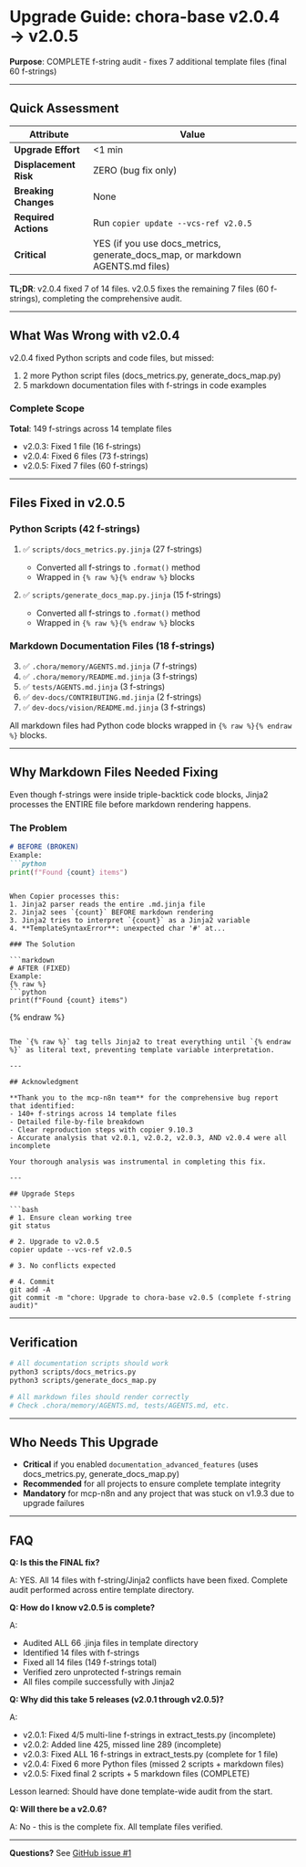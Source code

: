 # Upgrade Guide: chora-base v2.0.4 → v2.0.5

**Purpose**: COMPLETE f-string audit - fixes 7 additional template files (final 60 f-strings)

---

## Quick Assessment

| Attribute | Value |
|-----------|-------|
| **Upgrade Effort** | <1 min |
| **Displacement Risk** | ZERO (bug fix only) |
| **Breaking Changes** | None |
| **Required Actions** | Run `copier update --vcs-ref v2.0.5` |
| **Critical** | YES (if you use docs_metrics, generate_docs_map, or markdown AGENTS.md files) |

**TL;DR**: v2.0.4 fixed 7 of 14 files. v2.0.5 fixes the remaining 7 files (60 f-strings), completing the comprehensive audit.

---

## What Was Wrong with v2.0.4

v2.0.4 fixed Python scripts and code files, but missed:
1. 2 more Python script files (docs_metrics.py, generate_docs_map.py)
2. 5 markdown documentation files with f-strings in code examples

### Complete Scope

**Total**: 149 f-strings across 14 template files
- v2.0.3: Fixed 1 file (16 f-strings)
- v2.0.4: Fixed 6 files (73 f-strings)
- v2.0.5: Fixed 7 files (60 f-strings)

---

## Files Fixed in v2.0.5

### Python Scripts (42 f-strings)

1. ✅ `scripts/docs_metrics.py.jinja` (27 f-strings)
   - Converted all f-strings to `.format()` method
   - Wrapped in `{% raw %}{% endraw %}` blocks

2. ✅ `scripts/generate_docs_map.py.jinja` (15 f-strings)
   - Converted all f-strings to `.format()` method
   - Wrapped in `{% raw %}{% endraw %}` blocks

### Markdown Documentation Files (18 f-strings)

3. ✅ `.chora/memory/AGENTS.md.jinja` (7 f-strings)
4. ✅ `.chora/memory/README.md.jinja` (3 f-strings)
5. ✅ `tests/AGENTS.md.jinja` (3 f-strings)
6. ✅ `dev-docs/CONTRIBUTING.md.jinja` (2 f-strings)
7. ✅ `dev-docs/vision/README.md.jinja` (3 f-strings)

All markdown files had Python code blocks wrapped in `{% raw %}{% endraw %}` blocks.

---

## Why Markdown Files Needed Fixing

Even though f-strings were inside triple-backtick code blocks, Jinja2 processes the ENTIRE file before markdown rendering happens.

### The Problem

```markdown
# BEFORE (BROKEN)
Example:
```python
print(f"Found {count} items")
```
```

When Copier processes this:
1. Jinja2 parser reads the entire .md.jinja file
2. Jinja2 sees `{count}` BEFORE markdown rendering
3. Jinja2 tries to interpret `{count}` as a Jinja2 variable
4. **TemplateSyntaxError**: unexpected char '#' at...

### The Solution

```markdown
# AFTER (FIXED)
Example:
{% raw %}
```python
print(f"Found {count} items")
```
{% endraw %}
```

The `{% raw %}` tag tells Jinja2 to treat everything until `{% endraw %}` as literal text, preventing template variable interpretation.

---

## Acknowledgment

**Thank you to the mcp-n8n team** for the comprehensive bug report that identified:
- 140+ f-strings across 14 template files
- Detailed file-by-file breakdown
- Clear reproduction steps with copier 9.10.3
- Accurate analysis that v2.0.1, v2.0.2, v2.0.3, AND v2.0.4 were all incomplete

Your thorough analysis was instrumental in completing this fix.

---

## Upgrade Steps

```bash
# 1. Ensure clean working tree
git status

# 2. Upgrade to v2.0.5
copier update --vcs-ref v2.0.5

# 3. No conflicts expected

# 4. Commit
git add -A
git commit -m "chore: Upgrade to chora-base v2.0.5 (complete f-string audit)"
```

---

## Verification

```bash
# All documentation scripts should work
python3 scripts/docs_metrics.py
python3 scripts/generate_docs_map.py

# All markdown files should render correctly
# Check .chora/memory/AGENTS.md, tests/AGENTS.md, etc.
```

---

## Who Needs This Upgrade

- **Critical** if you enabled `documentation_advanced_features` (uses docs_metrics.py, generate_docs_map.py)
- **Recommended** for all projects to ensure complete template integrity
- **Mandatory** for mcp-n8n and any project that was stuck on v1.9.3 due to upgrade failures

---

## FAQ

**Q: Is this the FINAL fix?**

A: YES. All 14 files with f-string/Jinja2 conflicts have been fixed. Complete audit performed across entire template directory.

**Q: How do I know v2.0.5 is complete?**

A:
- Audited ALL 66 .jinja files in template directory
- Identified 14 files with f-strings
- Fixed all 14 files (149 f-strings total)
- Verified zero unprotected f-strings remain
- All files compile successfully with Jinja2

**Q: Why did this take 5 releases (v2.0.1 through v2.0.5)?**

A:
- v2.0.1: Fixed 4/5 multi-line f-strings in extract_tests.py (incomplete)
- v2.0.2: Added line 425, missed line 289 (incomplete)
- v2.0.3: Fixed ALL 16 f-strings in extract_tests.py (complete for 1 file)
- v2.0.4: Fixed 6 more Python files (missed 2 scripts + markdown files)
- v2.0.5: Fixed final 2 scripts + 5 markdown files (COMPLETE)

Lesson learned: Should have done template-wide audit from the start.

**Q: Will there be a v2.0.6?**

A: No - this is the complete fix. All template files verified.

---

**Questions?** See [GitHub issue #1](https://github.com/liminalcommons/chora-base/issues/1)
